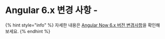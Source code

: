 # Angular 6.x 변경 사항 -

{% hint style="info" %}
자세한 내용은 [Angular Now 6.x 버전 변경사항](https://blog.angular.io/version-6-of-angular-now-available-cc56b0efa7a4)을 확인해보세요.
{% endhint %}

